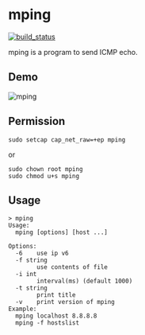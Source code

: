 mping
=====

[![build_status](https://travis-ci.org/servak/mping.svg?branch=master)](https://travis-ci.org/servak/mping)

mping is a program to send ICMP echo.

## Demo

![mping](https://cloud.githubusercontent.com/assets/1210536/17810864/9676f0ea-665a-11e6-99dd-8166789fc0d2.gif)

## Permission

```
sudo setcap cap_net_raw=+ep mping
```

or

```
sudo chown root mping
sudo chmod u+s mping
```

## Usage

```
> mping
Usage:
  mping [options] [host ...]

Options:
  -6   	use ip v6
  -f string
       	use contents of file
  -i int
       	interval(ms) (default 1000)
  -t string
       	print title
  -v   	print version of mping
Example:
  mping localhost 8.8.8.8
  mping -f hostslist
```
